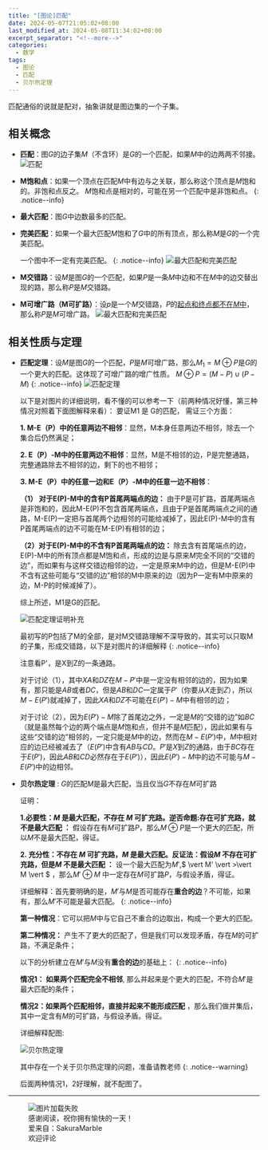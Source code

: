 ```yaml
---
title: "[图论]匹配"
date: 2024-05-07T21:05:02+08:00
last_modified_at: 2024-05-08T11:34:02+08:00
excerpt_separator: "<!--more-->"
categories:
  - 数学
tags:
  - 图论
  - 匹配
  - 贝尔热定理
---
```


匹配通俗的说就是配对，抽象讲就是图边集的一个子集。
<!--more-->
## 相关概念
- **匹配**：图$G$的边子集$M$（不含环）是$G$的一个匹配，如果$M$中的边两两不邻接。
  ![匹配](/sakuramarble/assets/post-pictures/2024-05-07-[图论]匹配/匹配.png)
- **M饱和点**：如果一个顶点在匹配$M$中有边与之关联，那么称这个顶点是$M$饱和的。非饱和点反之。
  $M$饱和点是相对的，可能在另一个匹配中是非饱和点。
  {: .notice--info}
- **最大匹配**：图$G$中边数最多的匹配。
- **完美匹配**：如果一个最大匹配$M$饱和了$G$中的所有顶点，那么称$M$是$G$的一个完美匹配。
  
  一个图中不一定有完美匹配。
  {: .notice--info}
  ![最大匹配和完美匹配](/sakuramarble/assets/post-pictures/2024-05-07-[图论]匹配/最大匹配和完美匹配.png)
- **M交错路**：设$M$是图$G$的一个匹配，如果$P$是一条$M$中边和不在$M$中的边交替出现的路，那么称$P$是$M$交错路。
- **M可增广路（M可扩路）**：设$p$是一个$M$交错路，$P$的<u>起点和终点都不在$M$中</u>，那么称$P$是$M$可增广路。
  ![最大匹配和完美匹配](/sakuramarble/assets/post-pictures/2024-05-07-[图论]匹配/M交错路和M可扩路.png)

## 相关性质与定理
- **匹配定理**：设$M$是图$G$的一个匹配，$P$是$M$可增广路，那么$M_1 = M\oplus P$是$G$的一个更大的匹配。这体现了可增广路的增广性质。
  $M\oplus P = (M-P)\cup(P-M)$
  {: .notice--info}
  ![匹配定理](/sakuramarble/assets/post-pictures/2024-05-07-[图论]匹配/匹配定理.png)

  以下是对图片的详细说明，看不懂的可以参考一下（前两种情况好懂，第三种情况对照着下面图解释来看）：
  要证M1 是 G的匹配， 需证三个方面：

  **1. M-E（P）中的任意两边不相邻**：显然，M本身任意两边不相邻，除去一个集合后仍然满足；

  **2. E（P）-M中的任意两边不相邻**：显然，M是不相邻的边，P是完整通路，完整通路除去不相邻的边，剩下的也不相邻；

  **3. M-E（P）中的任意一边和E（P）-M中的任意一边不相邻**：

  **（1） 对于E(P)-M中的含有P首尾两端点的边：** 由于P是可扩路，首尾两端点是非饱和的，因此M-E(P)不包含首尾两端点，且由于P是首尾两端点之间的通路，M-E(P)一定把与首尾两个边相邻的可能给减掉了，因此E(P)-M中的含有P首尾两端点的边不可能在M-E(P)有相邻的边；

  **（2）对于E(P)-M中的不含有P首尾两端点的边：** 除去含有首尾端点的边，E(P)-M中的所有顶点都是M饱和点，形成的边是与原来$M$完全不同的“交错的边”，而如果有与这样交错边相邻的边，一定是原来M中的边，但是M-E(P)中不含有这些可能与“交错的边”相邻的M中原来的边（因为P一定有M中原来的边，M-P的时候减掉了）。

  综上所述，M1是G的匹配。

  ![匹配定理证明补充](/sakuramarble/assets/post-pictures/2024-05-07-[图论]匹配/匹配定理证明补充.jpg)
  
  最初写的P包括了M的全部，是对M交错路理解不深导致的，其实可以只取M的子集，形成交错路，以下是对图片的详细解释
  {: .notice--info}

  注意看P'，是X到Z的一条通路。

  对于讨论（1），其中$XA$和$DZ$在$M-P'$中是一定没有相邻的边的，因为如果有，那只能是$AB$或者$DC$，但是$AB$和$DC$一定属于$P'$（你要从$X$走到$Z$），所以$M-E(P')$就减掉了，因此$XA$和$DZ$不可能在$E(P')-M$中有相邻的边；

  对于讨论（2），因为$E(P')-M$除了首尾边之外，一定是$M$的“交错的边”如$BC$（就是虽然每个边的两个端点是$M$饱和点，但并不是$M$匹配），因此如果有与这些“交错的边”相邻的，一定只能是$M$中的边，然而在$M-E(P')$中，$M$中相对应的边已经被减去了（$E(P')$中含有$AB$与$CD$。$P'$是$X$到$Z$的通路，由于$BC$存在于$E(P')$，因此$AB$和$CD$必然存在于$E(P')$），因此$E(P')-M$中的边不可能与$M-E(P')$中的边相邻。

- **贝尔热定理** : $G$的匹配$M$是最大匹配，当且仅当$G$不存在$M$可扩路
  
  证明：
  
  **1.必要性：$M$ 是最大匹配，不存在 $M$ 可扩充路。逆否命题:存在可扩充路，就不是最大匹配 ：** 假设存在有$M$可扩路$P$，那么$M\oplus P$是一个更大的匹配，所以$M$不是最大匹配，得证。

  **2. 充分性：不存在 $M$ 可扩充路，$M$ 是最大匹配。反证法：假设$M$ 不存在可扩充路，但是$M$ 不是最大匹配 ：** 设一个最大匹配为$M'$,$ \vert M' \vert >\vert M \vert $ ，那么$M'\oplus M$ 中一定存在$M$可扩路$P$，与假设矛盾，得证。
  
  详细解释：首先要明确的是，$M'$与$M$是否可能存在**重合的边**？不可能，如果有，那么$M'$不可能是最大匹配。
  {: .notice--info}

  **第一种情况**：它可以把$M$中与它自己不重合的边取出，构成一个更大的匹配。

  **第二种情况：** 产生不了更大的匹配了，但是我们可以发现矛盾，存在$M$的可扩路，不满足条件；

  以下的分析建立在$M'$与$M$没有**重合的边**的基础上：
  {: .notice--info}

  **情况1： 如果两个匹配完全不相邻**, 那么并起来是个更大的匹配，不符合$M'$是最大匹配的条件；

  **情况2：如果两个匹配相邻，直接并起来不能形成匹配** ，那么我们做并集后，其中一定含有$M$的可扩路，与假设矛盾。得证。
  
  详细解释配图:
  
  ![贝尔热定理](/sakuramarble/assets/post-pictures/2024-05-07-[图论]匹配/贝尔热定理.jpg)
  
  其中存在一个关于贝尔热定理的问题，准备请教老师
  {: .notice--warning}

  后面两种情况1，2好理解，就不配图了。
---
<figure>
  <img src="/sakuramarble/assets/images/thanks.png" alt="图片加载失败">
  <figcaption>
  感谢阅读，祝你拥有愉快的一天！
  <br>
  爱来自：SakuraMarble
  <br>
  欢迎评论
  </figcaption>
</figure>

<script src="https://utteranc.es/client.js"
        repo="SakuraMarble/sakuramarble"
        issue-term="pathname"
        label="✨"
        theme="github-dark"
        crossorigin="anonymous"
        async>
</script>